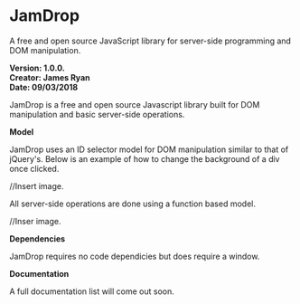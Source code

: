 # JamDrop
A free and open source JavaScript library for server-side programming and DOM manipulation. 

<b>Version: 1.0.0.</b>
<br>
<b>Creator: James Ryan</b>
<br>
<b>Date: 09/03/2018</b>

JamDrop is a free and open source Javascript library built for DOM manipulation and basic server-side operations.

<b>Model</b>

JamDrop uses an ID selector model for DOM manipulation similar to that of jQuery's.
Below is an example of how to change the background of a div once clicked.

//Insert image.

All server-side operations are done using a function based model.

//Inser image.

<b>Dependencies</b>

JamDrop requires no code dependicies but does require a window.

<b>Documentation</b>

A full documentation list will come out soon.
  
